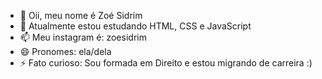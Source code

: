 - 👋 Oii, meu nome é Zoé Sidrim
- 🌱 Atualmente estou estudando HTML, CSS e JavaScript
- 📫 Meu instagram é: zoesidrim 
- 😄 Pronomes: ela/dela
- ⚡ Fato curioso: Sou formada em Direito e estou migrando de carreira :)

<!---
zoesidrim/zoesidrim is a ✨ special ✨ repository because its `README.md` (this file) appears on your GitHub profile.
You can click the Preview link to take a look at your changes.
--->
